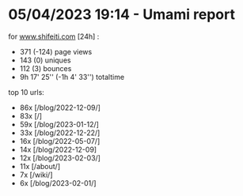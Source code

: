 # 05/04/2023 19:14 - Umami report
for www.shifeiti.com [24h] :

 - 371 (-124) page views
 - 143 (0) uniques
 - 112 (3) bounces
 - 9h 17' 25'' (-1h 4' 33'') totaltime


top 10 urls:
 - 86x [/blog/2022-12-09/]
 - 83x [/]
 - 59x [/blog/2023-01-12/]
 - 33x [/blog/2022-12-22/]
 - 16x [/blog/2022-05-07/]
 - 14x [/blog/2022-12-09]
 - 12x [/blog/2023-02-03/]
 - 11x [/about/]
 - 7x [/wiki/]
 - 6x [/blog/2023-02-01/]


